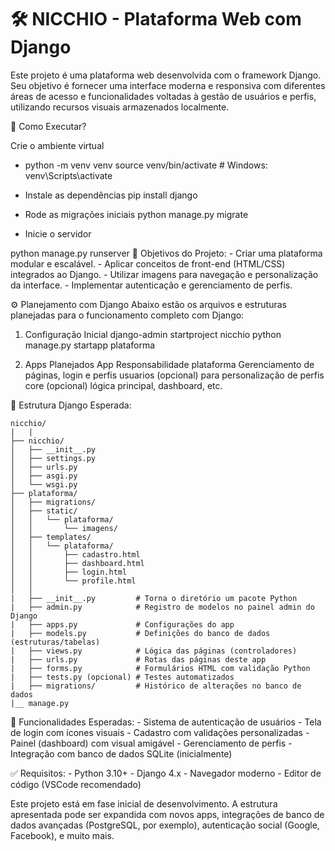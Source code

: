# 🛠️ NICCHIO - Plataforma Web com Django
Este projeto é uma plataforma web desenvolvida com o framework Django. Seu objetivo é fornecer uma interface moderna e responsiva com diferentes áreas de acesso e funcionalidades voltadas à gestão de usuários e perfis, utilizando recursos visuais armazenados localmente.


🚀 Como Executar?

Crie o ambiente virtual
- python -m venv venv
source venv/bin/activate  # Windows: venv\Scripts\activate

- Instale as dependências
pip install django

- Rode as migrações iniciais
python manage.py migrate

- Inicie o servidor


python manage.py runserver
📌 Objetivos do Projeto:
    - Criar uma plataforma modular e escalável.
    - Aplicar conceitos de front-end (HTML/CSS) integrados ao Django.
    - Utilizar imagens para navegação e personalização da interface.
    - Implementar autenticação e gerenciamento de perfis. 


⚙️ Planejamento com Django
    Abaixo estão os arquivos e estruturas planejadas para o funcionamento completo com Django:

1. Configuração Inicial
    django-admin startproject nicchio
    python manage.py startapp plataforma

2. Apps Planejados
    App	Responsabilidade
    plataforma	Gerenciamento de páginas, login e perfis
    usuarios	(opcional) para personalização de perfis
    core	(opcional) lógica principal, dashboard, etc.



📁 Estrutura Django Esperada:

    nicchio/
    |   |
    ├── nicchio/
    │   ├── __init__.py
    │   ├── settings.py
    │   ├── urls.py
    │   ├── asgi.py
    │   └── wsgi.py
    ├── plataforma/
    │   ├── migrations/
    │   ├── static/
    │   │   └── plataforma/
    │   │       └── imagens/
    │   ├── templates/
    │   │   └── plataforma/
    │   │       ├── cadastro.html
    │   │       ├── dashboard.html
    │   │       ├── login.html
    │   │       └── profile.html
    │   │
    |   ├── __init__.py         # Torna o diretório um pacote Python
    |   ├── admin.py            # Registro de modelos no painel admin do Django
    |   ├── apps.py             # Configurações do app
    |   ├── models.py           # Definições do banco de dados (estruturas/tabelas)
    |   ├── views.py            # Lógica das páginas (controladores)
    |   ├── urls.py             # Rotas das páginas deste app
    |   ├── forms.py            # Formulários HTML com validação Python
    |   ├── tests.py (opcional) # Testes automatizados
    |   ├── migrations/         # Histórico de alterações no banco de dados
    |__ manage.py

🧩 Funcionalidades Esperadas:
    - Sistema de autenticação de usuários
    - Tela de login com ícones visuais
    - Cadastro com validações personalizadas
    - Painel (dashboard) com visual amigável
    - Gerenciamento de perfis
    - Integração com banco de dados SQLite (inicialmente)



✅ Requisitos:
    - Python 3.10+
    - Django 4.x
    - Navegador moderno
    - Editor de código (VSCode recomendado)

    
Este projeto está em fase inicial de desenvolvimento. A estrutura apresentada pode ser expandida com novos apps, integrações de banco de dados avançadas (PostgreSQL, por exemplo), autenticação social (Google, Facebook), e muito mais.
